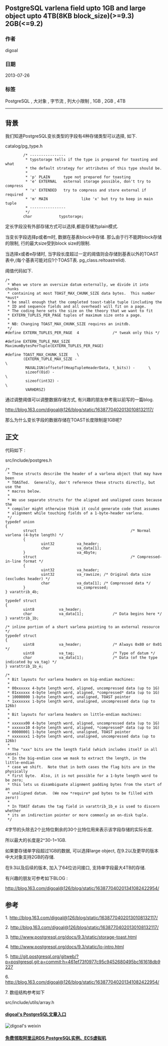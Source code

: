 ## PostgreSQL varlena field upto 1GB and large object upto 4TB(8KB block_size)(>=9.3) 2GB(<=9.2)  
                       
### 作者                       
digoal                        
                          
### 日期                        
2013-07-26                                                 
                        
### 标签                                                                                                                                        
PostgreSQL , 大对象 , 字节流 , 列大小限制 , 1GB , 2GB , 4TB   
                      
----                        
                      
## 背景           
我们知道PostgreSQL变长类型的字段有4种存储类型可以选择, 如下.  
  
catalog/pg_type.h  
  
```  
        /* ----------------  
         * typstorage tells if the type is prepared for toasting and what  
         * the default strategy for attributes of this type should be.  
         *  
         * 'p' PLAIN      type not prepared for toasting  
         * 'e' EXTERNAL   external storage possible, don't try to compress  
         * 'x' EXTENDED   try to compress and store external if required  
         * 'm' MAIN               like 'x' but try to keep in main tuple  
         * ----------------  
         */  
        char            typstorage;  
```  
  
定长字段没有外部存储方式可以选择,都是存储为plain模式.   
  
当变长字段选择p或者m时, 数据在基表block中存储. 那么由于行不能跨block存储的限制, 行的最大size受到block size的限制.   
  
当选择x或者e存储时, 当字段长度超过一定的阈值则会存储到基表以外的TOAST表中,(每个基表可能对应1个TOAST表. pg_class.reltoastrelid).  
  
阈值代码如下.  
  
```  
/*  
 * When we store an oversize datum externally, we divide it into chunks  
 * containing at most TOAST_MAX_CHUNK_SIZE data bytes.  This number *must*  
 * be small enough that the completed toast-table tuple (including the  
 * ID and sequence fields and all overhead) will fit on a page.  
 * The coding here sets the size on the theory that we want to fit  
 * EXTERN_TUPLES_PER_PAGE tuples of maximum size onto a page.  
 *  
 * NB: Changing TOAST_MAX_CHUNK_SIZE requires an initdb.  
 */  
#define EXTERN_TUPLES_PER_PAGE  4               /* tweak only this */  
  
#define EXTERN_TUPLE_MAX_SIZE   MaximumBytesPerTuple(EXTERN_TUPLES_PER_PAGE)  
  
#define TOAST_MAX_CHUNK_SIZE    \  
        (EXTERN_TUPLE_MAX_SIZE -                                                        \  
         MAXALIGN(offsetof(HeapTupleHeaderData, t_bits)) -      \  
         sizeof(Oid) -                                                                          \  
         sizeof(int32) -                                                                        \  
         VARHDRSZ)  
```  
  
通过调整阈值可以调整数据存储方式, 有兴趣的朋友参考我以前写的一篇blog.  
  
http://blog.163.com/digoal@126/blog/static/16387704020130108132117/  
  
那么为什么变长字段的数据存储在TOAST长度限制是1GB呢?  
  
## 正文  
代码如下 :   
  
src/include/postgres.h  
  
```  
/*  
 * These structs describe the header of a varlena object that may have been  
 * TOASTed.  Generally, don't reference these structs directly, but use the  
 * macros below.  
 *  
 * We use separate structs for the aligned and unaligned cases because the  
 * compiler might otherwise think it could generate code that assumes  
 * alignment while touching fields of a 1-byte-header varlena.  
 */  
typedef union  
{  
        struct                                          /* Normal varlena (4-byte length) */  
        {  
                uint32          va_header;  
                char            va_data[1];  
        }                       va_4byte;  
        struct                                          /* Compressed-in-line format */  
        {  
                uint32          va_header;  
                uint32          va_rawsize; /* Original data size (excludes header) */  
                char            va_data[1]; /* Compressed data */  
        }                       va_compressed;  
} varattrib_4b;  
  
typedef struct  
{  
        uint8           va_header;  
        char            va_data[1];             /* Data begins here */  
} varattrib_1b;  
  
/* inline portion of a short varlena pointing to an external resource */  
typedef struct  
{  
        uint8           va_header;              /* Always 0x80 or 0x01 */  
        uint8           va_tag;                 /* Type of datum */  
        char            va_data[1];             /* Data (of the type indicated by va_tag) */  
} varattrib_1b_e;  
  
/*  
 * Bit layouts for varlena headers on big-endian machines:  
 *  
 * 00xxxxxx 4-byte length word, aligned, uncompressed data (up to 1G)  
 * 01xxxxxx 4-byte length word, aligned, *compressed* data (up to 1G)  
 * 10000000 1-byte length word, unaligned, TOAST pointer  
 * 1xxxxxxx 1-byte length word, unaligned, uncompressed data (up to 126b)  
 *  
 * Bit layouts for varlena headers on little-endian machines:  
 *  
 * xxxxxx00 4-byte length word, aligned, uncompressed data (up to 1G)  
 * xxxxxx10 4-byte length word, aligned, *compressed* data (up to 1G)  
 * 00000001 1-byte length word, unaligned, TOAST pointer  
 * xxxxxxx1 1-byte length word, unaligned, uncompressed data (up to 126b)  
 *  
 * The "xxx" bits are the length field (which includes itself in all cases).  
 * In the big-endian case we mask to extract the length, in the little-endian  
 * case we shift.  Note that in both cases the flag bits are in the physically  
 * first byte.  Also, it is not possible for a 1-byte length word to be zero;  
 * this lets us disambiguate alignment padding bytes from the start of an  
 * unaligned datum.  (We now *require* pad bytes to be filled with zero!)  
 *  
 * In TOAST datums the tag field in varattrib_1b_e is used to discern whether  
 * its an indirection pointer or more commonly an on-disk tuple.  
 */  
```  
  
4字节的头除去2个比特位剩余的30个比特位用来表示该字段存储的实际长度.  
  
所以最大的长度是2^30-1=1GB.  
  
如果要存储单字段超过1GB的数据, 可以选择large object, 在9.2以及更早的版本中大对象支持2GB的存储.  
  
在9.3以及后续的版本, 加入了64位访问接口, 支持单字段最大4TB的存储.   
  
有兴趣的朋友可参考如下BLOG :   
  
http://blog.163.com/digoal@126/blog/static/163877040201341082422954/  
  
## 参考  
1\. http://blog.163.com/digoal@126/blog/static/16387704020130108132117/  
  
2\. http://blog.163.com/digoal@126/blog/static/16387704020130108132117/  
  
3\. http://www.postgresql.org/docs/9.3/static/storage-toast.html  
  
4\. http://www.postgresql.org/docs/9.3/static/lo-intro.html  
  
5\. http://git.postgresql.org/gitweb/?p=postgresql.git;a=commit;h=461ef73f0977c95c9452680495bc161618db9227  
  
6\. http://blog.163.com/digoal@126/blog/static/163877040201341082422954/  
  
7\. 数组结构参考如下  
  
src/include/utils/array.h  
    
                                                                                    
                                         
  
  
  
  
  
  
  
  
  
  
  
  
  
  
  
#### [digoal's PostgreSQL文章入口](https://github.com/digoal/blog/blob/master/README.md "22709685feb7cab07d30f30387f0a9ae")
  
  
![digoal's weixin](../pic/digoal_weixin.jpg "f7ad92eeba24523fd47a6e1a0e691b59")
  
  
  
  
  
  
  
  
#### [免费领取阿里云RDS PostgreSQL实例、ECS虚拟机](https://www.aliyun.com/database/postgresqlactivity "57258f76c37864c6e6d23383d05714ea")
  
